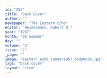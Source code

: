 ```yaml
---
id: "253"
title: "Back Cover"
author: ""
newspaper: "The Eastern Echo"
editor: "Heinnemann, Robert D."
year: "1957"
month: "06 Summer"
day: ""
volume: "2"
issue: "2"
_page: ""
image: "eastern_echo_summer1957_body0036.jpg"
tags: "back cover"
layout: "item"
---
```


